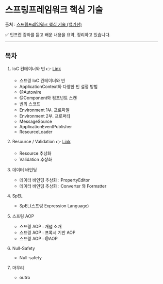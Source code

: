 # 스프링프레임워크 핵심 기술
출처 : [스프링프레임워크 핵심 기술 (백기선)](https://www.inflearn.com/course/spring-framework_core)

✅ 인프런 강좌를 듣고 배운 내용을 요약, 정리하고 있습니다.

---


## 목차
1.  IoC 컨테이너와 빈 👉 [Link](https://github.com/jhjhj0366/TIL/blob/main/spring/2_spring_core_tech/1_IoC_container_and_bean.md)
    * 스프링 IoC 컨테이너와 빈
    * ApplicationContext와 다양한 빈 설정 방법
    * @Autowire
    * @Component와 컴포넌트 스캔
    * 빈의 스코프
    * Environment 1부. 프로파일
    * Environment 2부. 프로퍼티
    * MessageSource
    * ApplicationEventPublisher
    * ResourceLoader


2. Resource / Validation 👉 [Link](https://github.com/jhjhj0366/TIL/blob/main/spring/2_spring_core_tech/2_resource_validation.md)
    * Resource 추상화
    * Validation 추상화

3. 데이터 바인딩
    * 데이터 바인딩 추상화 : PropertyEditor
    * 데이터 바인딩 추상화 : Converter 와 Formatter
4. SpEL
    * SpEL(스프링 Expression Language)
5. 스프링 AOP
    * 스프링 AOP : 개념 소개
    * 스프링 AOP : 프록시 기반 AOP
    * 스프링 AOP : @AOP
6. Null-Safety
    * Null-safety 
7. 마무리
    * outro



